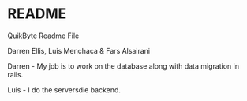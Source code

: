 # README

QuikByte Readme File

Darren Ellis, Luis Menchaca & Fars Alsairani



Darren - My job is to work on the database along with data migration in rails.

Luis - I do the serversdie backend.
